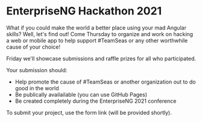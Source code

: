 # EnterpriseNG Hackathon 2021

What if you could make the world a better place using your mad Angular skills? Well, let's find out!
Come Thursday to organize and work on hacking a web or mobile app to help support #TeamSeas or any other worthwhile cause of your choice!

Friday we'll showcase submissions and raffle prizes for all who participated.

Your submission should:

* Help promote the cause of #TeamSeas or another organization out to do good in the world
* Be publically availailable (you can use GitHub Pages)
* Be created completely during the EnterpriseNG 2021 conference

To submit your project, use the form link (will be provided shortly).
